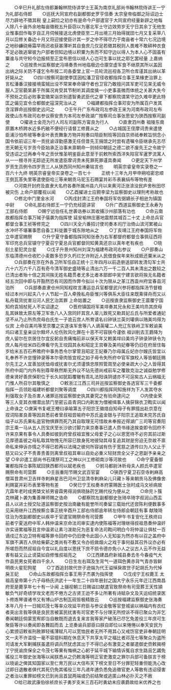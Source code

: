 <!-- { "loadSidebar": true } -->
　　○辛巳升礼部左侍郎兼翰林院侍讲学士王英为南京礼部尚书翰林院侍讲王一宁为礼部右侍郎
　　○巡抚大同宣府右副都御史罗亨信奏  太宗皇帝临御之际诏边士尽力辟地不徵其税  皇上嗣位之初亦有是命今户部遣官于大同宣府经量新辟之地每人除八十亩外余地每亩徵税五升臣窃以为塞北军士守边效劳岁无宁日其余丁无他生业惟事田作每岁自正月伺候接送北虏使臣至二月出境三月始得就田七月又复采草八月以后修关备边十月又将迎接使臣计其一岁之中不得尽力于南亩者十常六七况边境之地砂鹻硗瘠霜早雨迟收获甚薄听其自食庶几仅足若徵其税则人畏难不敢耕种衣食不足必致逃窜彼为户部者但知边境以积粟为务而不知守边以得人为本人心不固虽有粟谁与共守矧今边报频至正宜布恩信以结人心岂可生事以扰之耶乞罢经量  上嘉纳之
　　○巡按贵州监察御史冯靖奏贵州地临极边仓廪空虚军食不继原其所以盖因出纳之际关防不谨乞令布按二司各委堂上官一员轮流巡视各卫所仓库谨其出纳以革奸毙从之
　　○四川按察司副使李匡因松潘卫官径收都指挥佥事王杲椽吏治罪上言松潘番汉接接境蛮贼出没不常杲奉命镇守者也卫官乃敢擅问其军吏可见杲无威令服人卫官藐杲甚于所属况肯受其节制听其调度擒一小吏事虽微而体统之关甚大失今不预处之后必败事宜徵杲诣京别遣智勇武臣代之章下都察院谓杲守边久难卒更此特匡之偏见宜令佥都御史寇深究治从之
　　○福建都指挥佥事邓安为所属百户发其贪淫罪命巡按御史远问之
　　○壬午升广东布政司左参政王来为河南布政司左布政使山东布政司右参议蔡安贵为本司左参政湖广按察司佥事张思安为狭西按察司副使
　　○擢进士金亮为行人司左司副陈方甯良为行人
　　○直隶泗州奏  祖陵东南原置木桥跨水近多朽敝不便经行请督工修葺从之
　　○占城国王侄摩诃贵来遣使臣浦沙怕布坡等奉金叶表贡舞象方物并附奏曰陪臣制班等回自京师祗奉敕旨悯念小国令依前诏三年一贡抚谕谆勤感激无任但昔先王捐馆之时尝有遗嘱令臣继承先志尽忠天朝无亏岁贡今臣始承乏治事未禀朝命一则倾仰朝廷之德二欲不废先王之令故宁受违诏之愆再奉今年之贡伏惟圣明鉴臣此意至于前敕所索西洋失陷官军暹罗流寓人从一一根寻并无踪迹无所发遣臣摩诃贵未死罪死罪谨具奏闻
　　○更定天下州学岁贡生员例令四岁贡三人从狭西同州知州秦铭言也
　　明英宗睿皇帝实录卷之一百六十九终
明英宗睿皇帝实录卷之一百七十
　　正统十三年九月甲申朔哈密忠顺王倒瓦答失里等遣使臣哈三等来朝贡马驼玉石赐宴并彩币表襄绢布等物有差
　　○河南开封府及直隶大名府各奏所属州县六月以来黄河泛涨渰没民庐舍秋田尽被灾伤  上命户部覆视以闻
　　○乙酉擢进士应颢李梁为监察御史以理刑考称故也
　　○修北中门里金水河
　　○丙戌封清江王府奉国将军佐弼嫡长子相逊为镇国中尉
　　○命礼部右侍郎王一宁仍充经筵讲官
　　○升广西道监察御史王永寿为工部右侍郎
　　○赐宁远伯任礼世袭诰券以其收捕沙州部落有功也
　　○命云南故都指挥佥事万瑊子僖袭为指挥使  延安榆林庄塞地震颓其城百二十丈  上命总兵官都督佥事王祯等修完之
　　○四川天全六番招讨使司奏本司厅治倚山滨河累被山水冲坏不堪署事愿自备工料徙置于城东隙地从之
　　○丁亥靖江王府奉国将军佐立卒遣官赐祭
　　○升宁夏守备都指挥同知张泰为右军都督府都督佥事佩征西将军印充总兵官镇守宁夏召宁夏总兵官都督同知黄真还京以真年老有疾也
　　○晓刻土星犯灵台星
　　○戊子升景州知州刘深为福建布政司右参议
　　○户部奏山东临清德州仓收贮小麦数多恐岁久朽烂乞许附近人民借食俟年来秋成抵还粟米从之
　　○兵部奏在京在外各卫所军伍自正统十三年四月以前造册送部转发清勾军士共六十六万六千八百有奇今清军御史盛琦等止清出六万一千二百人其未清出之数较之已清出者殆十倍之其间挨无姓名籍贯者尤多比者本部郎中吴宁建言欲将挨无名籍者经五次回中即与开豁然恐有司因而作弊今拟以十次为限从之革江西袁州府宜春县河泊所
　　○兵部奏直隶仓州同知程旼言漕运总兵官都督武兴参将都指挥汤节督粮经过本州兴起夫八十人节起一百人牵挽私舟臣惟兴等俱系大臣往来既乘驿舟而又以私舟载货扰害沿河人民乞治其罪  上命姑置之
　　○巡按直隶监察御史王震覆宁国知府袁旭杖死人不实诏逮之
　　○晋府镇国将军美垾奏其兄永和王美坞烝其庶母乱其妹致太原左等卫军舍八人入宫同奸其宫人翠儿致死又勒其妃丘氏与所爱者通妃坚不从乃止所烝庶母白氏生一子诡云宫人所育请名曰钟铗兰英刘瓘俱以赂美坞得为仪宾  上命召美坞等至京覆之实遂诛军舍等八人谪英瓘二人充辽东铁岭卫军敕谕美坞曰诸王皇亲议尔黩坏人伦伤败风化罪在十恶不可容朕今谨依  祖训削去王爵降为庶人留尔在京居住尔宜反躬自责痛悔前非以保天年又敕美垾曰美坞子钟录钟铗令为庶人每月给米四石俾看守先王坟园其永和昭定王宫眷及美坞妃眷等仍旧在府居住每岁给米五百石养赡府中事务悉令尔掌管且昭定王妃眷乃尔母属丘妃亦尔嫂氏皆宜以礼奉养不许怠慢钟录等本尔骨肉皆宜视之如子毋令失所府中官军旗校人等皆朝廷赐尔先王之人宜善加抚恤毋或扰害尔尤须谨慎忠厚照管周至必使亲疏大小之人皆得其所府中闺门内外有别尊卑秩然斯无外议不玷先德尚戒前车之覆致克治之诚益勉学修德亲贤好善庶保职位于长久如犹蹈覆辙有乖礼法阳诛阴谴亦不可逭矣古人云祸福无门惟人所召尔其敬慎之
　　○敕浙江江西三司并巡按监察御史各选官军三千委都指挥一员领赴福建听都督刘聚等调度
　　○四川都指挥同知施祥为下人发其夺水利强取女子及杀害人诸罪巡按监察御史执其妻究之有验命逮问之
　　○内使金荣等三人变其衣帽潜出禁门至密云县青洞口内剃发为僧被缉事人擒获锦衣卫鞫实以闻  上命诛之
○庚寅书复岷王楩曰承喻第五子阳宗王徽焟自知母子有罪擅出赴京意在捏词陷害良善等因具悉前者曾叔祖尝喻府中苏氏盗金银与子阳宗王追取未完苏氏自缢子以苏氏果私盗官物惧罪而死乃其自取理无可惜故未奉报近得湖广三司等官奏阳宗王乘一马从五人历宝庆至长沙欲讨脚力来京奏事已遣人赍书缘途挨查即令回府不许来京果有事令人具奏如彼到府曾叔祖宜推父母爱子之心以恩宽待不必穷其前过斯见厚德盖彼之母私取其物愧无所容已致身死地彼恸其母复追其财是穷迫无奈故不禀命私来伸诉亦情之不得已若再以法绳之彼何所容诚有伤于宽慈之道传曰为人父止于慈又曰父子不责善责善则离曾叔祖其审以自处必重义轻财庶全父子之恩副予亲亲之望
○辛卯遣工部尚书石璞祭司工之神以兴工修砌南沙等河故也
　　○命宁夏备御署都指挥佥事陈斌回狭西都司以斌老疾也
　　○驸马都尉沐昕母夫人颜氏卒遣官赐祭命有司营葬
　　○壬辰重阳节赐文武百官宴
　　○狭西宁夏卫石空寺剌麻高僧耳昔肃州卫吉祥寺剌麻星吉巴河州卫显清寺剌麻朵儿只藏卜等来朝贡马及佛像舍利赐宴并彩币表里等物有差
　　○癸巳宁王权奏本府蒙赐医士张时成马文祯病故亢霖年老时成男棨文祯男睿霖男得润俱晓脉药乞赐代役为便从之
　　○命完卜簇克林藏卜袭为集善禅师赐之诰命
　　○都察院左副都御史张琦卒琦字叔润山西盂县人以进士授交阯道监察御史按治南畿有能誉所司奏留三载始代还尝陈利便数事多见采用继升江西按察佥事正统辛酉升工部右侍郎逾年转左侍郎会朝廷有事  献陵琦往治为改副都御史以疾卒于官遣官赐祭命有司营葬
　　○甲午书复安化王秩炵曰前者宁夏送府中军人韩仲温来京命法司审实逮内使陈福等对理继得叔祖恳奏仲温奸诈实诬累福等且言仲温弟让素刁泼助兄为恶复命法司鞫问明白今将仲温让俱杖一百谪戍辽东边卫特宥福等罪令回府中仍旧使令此固小人无知妄为然亦有以召之盖府中军旗不满百人供给柴薪之类尚有不敷又令办纸做烟火之戏于事何益其召外议亦必有所嗟怨而然叔祖自今宜以礼自度以恩抚下庶不损令德亦免小人之议古人云不作无益害有益又云止谤莫如自修惟叔祖亮之
　　○江西建昌府新城县奏去冬今春疫气大作县民男女死者四千余人
　　○日生左右珥及生背气一道珥色黄赤背气青赤皆鲜明夜火星犯狗星
　　○丁酉追封故代世子逊煓为代王谥悼戾故世子妃胡氏为代悼戾王妃
　　○命山东故都指挥佥事王用子杰袭为指挥使
　　○戊戌宁王权薨王  太祖高皇帝第十六子母杨氏洪武十一年生二十四年册封之国大宁永乐元年迁江西南昌府至是薨享年七十有一讣闻  上辍视朝三日赐谥曰献遣官致祭命有司营葬王天性頴敏负气好奇绩学攻文老而不倦方之古贤王迨不多让所著有诗赋杂文及天运绍统录医卜修炼琴谱诸书又有博山炉古制瓦砚皆极精致云
　　○巡按福建监察御史张海奏本年八月十一日贼邓茂七等率众攻延平府臣与参议金敬等官登城谕以祸福内有衣红者突出言我等俱是良民苦被富民扰害有司官吏不与分理无所控诉不得已聚众为非乞奏闻朝廷倘蒙宽宥即当自散既而退去复来言我等家产破荡已尽乞免差役三年庶可生聚臣等许以奏闻即各舞蹈而去  上览奏谕兵部臣曰朕自即位以来惓惓以奉天安民为心累颁诏敕省刑赦罪轻徭薄赋凡可以宽恤民者无所不用其心又戒饬官吏非奉朝廷明文一夫不许滥役一毫不容擅科期在休息天下共享太平之福比者邓茂七等聚众为盗所司请发大军剿捕朕虽遣将调兵然犹虑其出于不得已必有激变之者屡遣御史赍敕揭榜丁宁抚谕庶保全之今茂七等果有悔祸之心躬于延平城下输情诉冤自求生路且乞蠲免徭役三年御史张海等以闻朕悉从之仍敕海等明正官吏激变之罪尔兵部可备朕言于榜以晓谕之俾其知国家以至仁育万民以大信布天下榜文至日不分罪犯轻重但能洗心改过即日退散者俱代其死仍免其徭役三年凡递年逋负悉免追徵官吏人等敢有违诏侵害之者治以重罪如榜文已到尚且首鼠两端或仍前结聚或逃匿山林必扑灭之不赦
　　○给已故武康伯徐祯庶长子勇岁支米三百石时勇幼未应袭爵故给米优养之也
